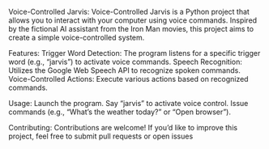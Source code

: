Voice-Controlled Jarvis:
Voice-Controlled Jarvis is a Python project that allows you to interact with your computer using voice commands. Inspired by the fictional AI assistant from the Iron Man movies, this project aims to create a simple voice-controlled system.

Features:
Trigger Word Detection: The program listens for a specific trigger word (e.g., “jarvis”) to activate voice commands.
Speech Recognition: Utilizes the Google Web Speech API to recognize spoken commands.
Voice-Controlled Actions: Execute various actions based on recognized commands.

Usage:
Launch the program.
Say “jarvis” to activate voice control.
Issue commands (e.g., “What’s the weather today?” or “Open browser”).

Contributing:
Contributions are welcome! If you’d like to improve this project, feel free to submit pull requests or open issues
